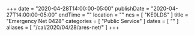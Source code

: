 +++
date = "2020-04-28T14:00:00-05:00"
publishDate = "2020-04-27T14:00:00-05:00"
endTime = ""
location = ""
ncs = [ "KE0LDS" ]
title = "Emergency Net 0428"
categories = [ "Public Service" ]
dates = [ "" ]
aliases = [ "/cal/2020/04/28/ares-net/" ]
+++
